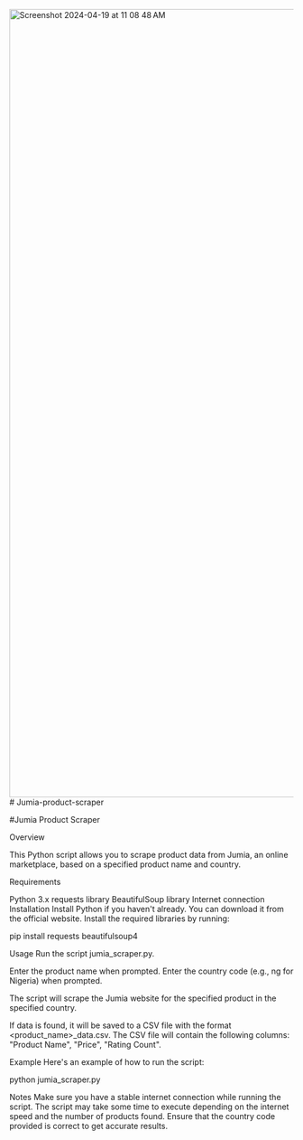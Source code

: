 <img width="1395" alt="Screenshot 2024-04-19 at 11 08 48 AM" src="https://github.com/harshrajmishra111/jumia-product-scraper/assets/142572814/099837a4-0df3-430d-810b-2999e20c3387"># Jumia-product-scraper

#Jumia Product Scraper

Overview

This Python script allows you to scrape product data from Jumia, an online marketplace, based on a specified product name and country.

Requirements

Python 3.x
requests library
BeautifulSoup library
Internet connection
Installation
Install Python if you haven't already. You can download it from the official website.
Install the required libraries by running:

pip install requests beautifulsoup4

Usage
Run the script jumia_scraper.py.

Enter the product name when prompted.
Enter the country code (e.g., ng for Nigeria) when prompted.

The script will scrape the Jumia website for the specified product in the specified country.

If data is found, it will be saved to a CSV file with the format <product_name>_data.csv.
The CSV file will contain the following columns: "Product Name", "Price", "Rating Count".

Example
Here's an example of how to run the script:

python jumia_scraper.py

Notes
Make sure you have a stable internet connection while running the script.
The script may take some time to execute depending on the internet speed and the number of products found.
Ensure that the country code provided is correct to get accurate results.


